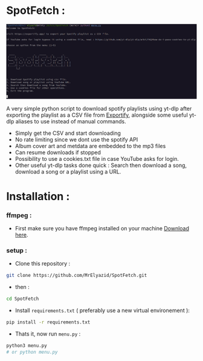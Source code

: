 
# SpotFetch :


![SpotFetch Demo](./.github/demo.png)


A very simple python script to download spotify playlists using yt-dlp after exporting the playlist as a CSV file from [Exportify](https://exportify.app/), alongside some useful yt-dlp aliases to use instead of manual commands.

- Simply get the CSV and start downloading
- No rate limiting since we dont use the spotify API
- Album cover art and metdata are embedded to the mp3 files
- Can resume downloads if stopped
- Possibility to use a cookies.txt file in case YouTube asks for login.
- Other useful yt-dlp tasks done quick : Search then download a song, download a song or a playlist using a URL.


# Installation :

### ffmpeg :

- First make sure you have ffmpeg installed on your machine [Download here](https://ffmpeg.org/download.html).

### setup :

- Clone this repository :

```bash
git clone https://github.com/MrElyazid/SpotFetch.git
```

- then :

```bash
cd SpotFetch
```

- Install `requirements.txt` ( preferably use a new virtual environement ):

```bash
pip install -r requirements.txt
```

- Thats it, now run `menu.py` :

```bash
python3 menu.py
# or python menu.py
```
